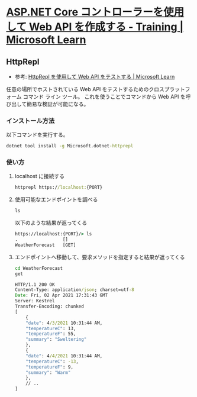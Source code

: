 # [ASP\.NET Core コントローラーを使用して Web API を作成する \- Training \| Microsoft Learn](https://learn.microsoft.com/ja-jp/training/modules/build-web-api-aspnet-core/)

## HttpRepl
- 参考: [HttpRepl を使用して Web API をテストする \| Microsoft Learn](https://learn.microsoft.com/ja-jp/aspnet/core/web-api/http-repl/?view=aspnetcore-6.0&tabs=windows)

任意の場所でホストされている Web API をテストするためのクロスプラットフォーム コマンド ライン ツール。
これを使うことでコマンドから Web API を呼び出して簡易な検証が可能になる。

### インストール方法
以下コマンドを実行する。

```cmd
dotnet tool install -g Microsoft.dotnet-httprepl
```

### 使い方
1. localhost に接続する
    ```cmd
    httprepl https://localhost:{PORT}
    ```
2. 使用可能なエンドポイントを調べる
    ```cmd
    ls
    ```
    以下のような結果が返ってくる
    ```cmd
    https://localhost:{PORT}/> ls
    .                 []
    WeatherForecast   [GET]
    ```
3. エンドポイントへ移動して、要求メソッドを指定すると結果が返ってくる
    ```cmd
    cd WeatherForecast
    get
    ```
    ```cmd
    HTTP/1.1 200 OK
    Content-Type: application/json; charset=utf-8
    Date: Fri, 02 Apr 2021 17:31:43 GMT
    Server: Kestrel
    Transfer-Encoding: chunked
    [
        {
        "date": 4/3/2021 10:31:44 AM,
        "temperatureC": 13,
        "temperatureF": 55,
        "summary": "Sweltering"
        },
        {
        "date": 4/4/2021 10:31:44 AM,
        "temperatureC": -13,
        "temperatureF": 9,
        "summary": "Warm"
        },
        // ..
    ]
    ```
